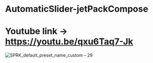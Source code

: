 # AutomaticSlider-jetPackCompose

# Youtube link -> https://youtu.be/qxu6Taq7-Jk

![SPRK_default_preset_name_custom – 29](https://user-images.githubusercontent.com/51374446/149816341-952abe4a-8a76-4b5e-8152-240b117d737b.png)

